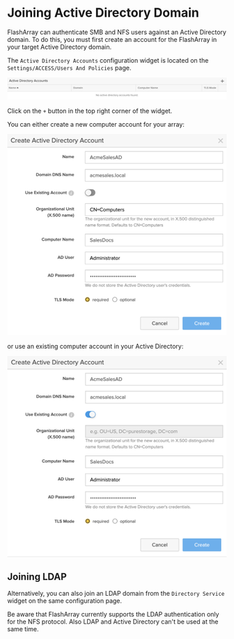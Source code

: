# Joining Active Directory Domain

FlashArray can authenticate SMB and NFS users against an Active Directory domain. To do this, you must first create an account for the FlashArray in your target Active Directory domain.

The `Active Directory Accounts` configuration widget is located on the `Settings/ACCESS/Users And Policies` page. 

![DNS list](https://raw.githubusercontent.com/zsvoboda/fadoc/refs/heads/main/src/img/ad/ad.list.png)

Click on the `+` button in the top right corner of the widget.

You can either create a new computer account for your array:

![AD New Computer](https://raw.githubusercontent.com/zsvoboda/fadoc/refs/heads/main/src/img/ad/ad.new.account.png)

or use an existing computer account in your Active Directory:

![AD Existing Computer](https://raw.githubusercontent.com/zsvoboda/fadoc/refs/heads/main/src/img/ad/ad.existing.account.png)

## Joining LDAP

Alternatively, you can also join an LDAP domain from the `Directory Service` widget on the same configuration page. 

Be aware that FlashArray currently supports the LDAP authentication only for the NFS protocol. Also LDAP and Active Directory can't be used at the same time.

